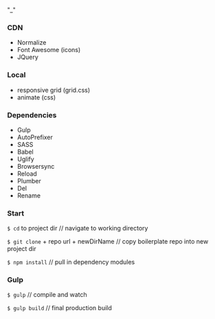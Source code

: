 "_"

### CDN
* Normalize 
* Font Awesome (icons)
* JQuery

### Local
* responsive grid (grid.css)
* animate (css)

### Dependencies 

* Gulp
* AutoPrefixer
* SASS
* Babel 
* Uglify
* Browsersync
* Reload
* Plumber
* Del
* Rename

### Start

` $ cd ` to project dir // navigate to working directory

` $ git clone ` + repo url + newDirName // copy boilerplate repo into new project dir

` $ npm install ` // pull in dependency modules

### Gulp

` $ gulp ` // compile and watch

` $ gulp build ` // final production build
